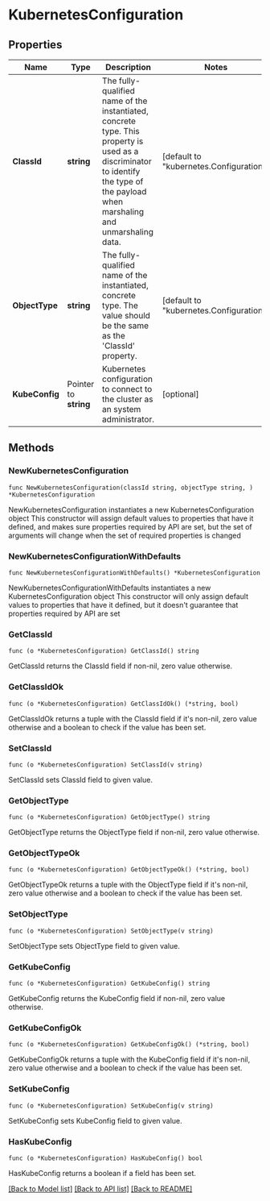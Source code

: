 # KubernetesConfiguration

## Properties

Name | Type | Description | Notes
------------ | ------------- | ------------- | -------------
**ClassId** | **string** | The fully-qualified name of the instantiated, concrete type. This property is used as a discriminator to identify the type of the payload when marshaling and unmarshaling data. | [default to "kubernetes.Configuration"]
**ObjectType** | **string** | The fully-qualified name of the instantiated, concrete type. The value should be the same as the &#39;ClassId&#39; property. | [default to "kubernetes.Configuration"]
**KubeConfig** | Pointer to **string** | Kubernetes configuration to connect to the cluster as an system administrator. | [optional] 

## Methods

### NewKubernetesConfiguration

`func NewKubernetesConfiguration(classId string, objectType string, ) *KubernetesConfiguration`

NewKubernetesConfiguration instantiates a new KubernetesConfiguration object
This constructor will assign default values to properties that have it defined,
and makes sure properties required by API are set, but the set of arguments
will change when the set of required properties is changed

### NewKubernetesConfigurationWithDefaults

`func NewKubernetesConfigurationWithDefaults() *KubernetesConfiguration`

NewKubernetesConfigurationWithDefaults instantiates a new KubernetesConfiguration object
This constructor will only assign default values to properties that have it defined,
but it doesn't guarantee that properties required by API are set

### GetClassId

`func (o *KubernetesConfiguration) GetClassId() string`

GetClassId returns the ClassId field if non-nil, zero value otherwise.

### GetClassIdOk

`func (o *KubernetesConfiguration) GetClassIdOk() (*string, bool)`

GetClassIdOk returns a tuple with the ClassId field if it's non-nil, zero value otherwise
and a boolean to check if the value has been set.

### SetClassId

`func (o *KubernetesConfiguration) SetClassId(v string)`

SetClassId sets ClassId field to given value.


### GetObjectType

`func (o *KubernetesConfiguration) GetObjectType() string`

GetObjectType returns the ObjectType field if non-nil, zero value otherwise.

### GetObjectTypeOk

`func (o *KubernetesConfiguration) GetObjectTypeOk() (*string, bool)`

GetObjectTypeOk returns a tuple with the ObjectType field if it's non-nil, zero value otherwise
and a boolean to check if the value has been set.

### SetObjectType

`func (o *KubernetesConfiguration) SetObjectType(v string)`

SetObjectType sets ObjectType field to given value.


### GetKubeConfig

`func (o *KubernetesConfiguration) GetKubeConfig() string`

GetKubeConfig returns the KubeConfig field if non-nil, zero value otherwise.

### GetKubeConfigOk

`func (o *KubernetesConfiguration) GetKubeConfigOk() (*string, bool)`

GetKubeConfigOk returns a tuple with the KubeConfig field if it's non-nil, zero value otherwise
and a boolean to check if the value has been set.

### SetKubeConfig

`func (o *KubernetesConfiguration) SetKubeConfig(v string)`

SetKubeConfig sets KubeConfig field to given value.

### HasKubeConfig

`func (o *KubernetesConfiguration) HasKubeConfig() bool`

HasKubeConfig returns a boolean if a field has been set.


[[Back to Model list]](../README.md#documentation-for-models) [[Back to API list]](../README.md#documentation-for-api-endpoints) [[Back to README]](../README.md)


